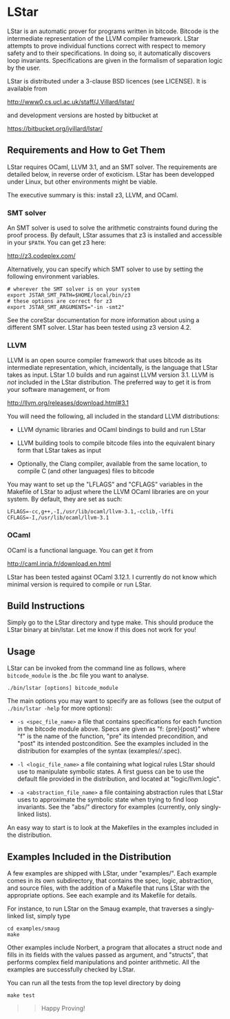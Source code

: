 # LStar

LStar is an automatic prover for programs written in bitcode. Bitcode
is the intermediate representation of the LLVM compiler
framework. LStar attempts to prove individual functions correct with
respect to memory safety and to their specifications. In doing so, it
automatically discovers loop invariants. Specifications are given in
the formalism of separation logic by the user.

LStar is distributed under a 3-clause BSD licences (see LICENSE). It
is available from

  http://www0.cs.ucl.ac.uk/staff/J.Villard/lstar/

and development versions are hosted by bitbucket at

  https://bitbucket.org/jvillard/lstar/


## Requirements and How to Get Them

LStar requires OCaml, LLVM 3.1, and an SMT solver. The requirements
are detailed below, in reverse order of exoticism. LStar has been
developped under Linux, but other environments might be viable.

The executive summary is this: install z3, LLVM, and OCaml.

### SMT solver

An SMT solver is used to solve the arithmetic constraints found during
the proof process. By default, LStar assumes that z3 is installed and
accessible in your `$PATH`. You can get z3 here:

  http://z3.codeplex.com/

Alternatively, you can specify which SMT solver to use by setting the
following environment variables.

    # wherever the SMT solver is on your system
    export JSTAR_SMT_PATH=$HOME/local/bin/z3
    # these options are correct for z3
    export JSTAR_SMT_ARGUMENTS="-in -smt2"

See the coreStar documentation for more information about using a
different SMT solver. LStar has been tested using z3 version 4.2.

### LLVM

LLVM is an open source compiler framework that uses bitcode as its
intermediate representation, which, incidentally, is the language that
LStar takes as input. LStar 1.0 builds and run against LLVM version
3.1. LLVM is *not* included in the LStar distribution. The preferred
way to get it is from your software management, or from

  http://llvm.org/releases/download.html#3.1

You will need the following, all included in the standard LLVM
distributions:

- LLVM dynamic libraries and OCaml bindings to build and run LStar

- LLVM building tools to compile bitcode files into the equivalent
  binary form that LStar takes as input

- Optionally, the Clang compiler, available from the same location,
  to compile C (and other languages) files to bitcode

You may want to set up the "LFLAGS" and "CFLAGS" variables in the
Makefile of LStar to adjust where the LLVM OCaml libraries are on your
system. By default, they are set as such:

    LFLAGS=-cc,g++,-I,/usr/lib/ocaml/llvm-3.1,-cclib,-lffi
    CFLAGS=-I,/usr/lib/ocaml/llvm-3.1

### OCaml

OCaml is a functional language. You can get it from

  http://caml.inria.fr/download.en.html

LStar has been tested against OCaml 3.12.1. I currently do not know
which minimal version is required to compile or run LStar.


## Build Instructions

Simply go to the LStar directory and type make. This should produce
the LStar binary at bin/lstar. Let me know if this does not work for
you!


## Usage

LStar can be invoked from the command line as follows, where
`bitcode_module` is the .bc file you want to analyse.

    ./bin/lstar [options] bitcode_module

The main options you may want to specify are as follows (see the
output of `./bin/lstar -help` for more options):

- `-s <spec_file_name>` a file that contains specifications for each
  function in the bitcode module above. Specs are given as "f:
  {pre}{post}" where "f" is the name of the function, "pre" its
  intended precondition, and "post" its intended postcondition. See
  the examples included in the distribution for examples of the syntax
  (examples/*/*.spec).

- `-l <logic_file_name>` a file containing what logical rules LStar
  should use to manipulate symbolic states. A first guess can be to
  use the default file provided in the distribution, and located at
  "logic/llvm.logic".

- `-a <abstraction_file_name>` a file containing abstraction rules
  that LStar uses to approximate the symbolic state when trying to
  find loop invariants. See the "abs/" directory for examples
  (currently, only singly-linked lists).

An easy way to start is to look at the Makefiles in the examples
included in the distribution.


## Examples Included in the Distribution

A few examples are shipped with LStar, under "examples/". Each example
comes in its own subdirectory, that contains the spec, logic,
abstraction, and source files, with the addition of a Makefile that
runs LStar with the appropriate options. See each example and its
Makefile for details.

For instance, to run LStar on the Smaug example, that traverses a
singly-linked list, simply type

    cd examples/smaug
    make

Other examples include Norbert, a program that allocates a struct node
and fills in its fields with the values passed as argument, and
"structs", that performs complex field manipulations and pointer
arithmetic. All the examples are successfully checked by LStar.

You can run all the tests from the top level directory by doing

    make test

>> Happy Proving!
